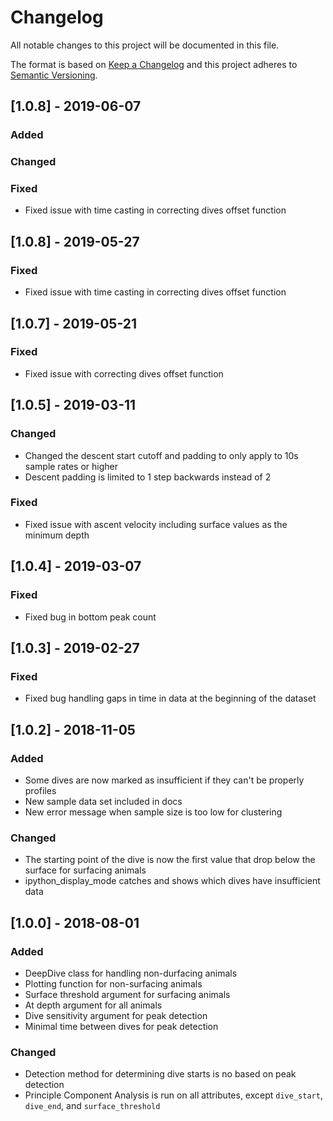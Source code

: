 # Changelog
All notable changes to this project will be documented in this file.

The format is based on [Keep a Changelog](http://keepachangelog.com/en/1.0.0/)
and this project adheres to [Semantic Versioning](http://semver.org/spec/v2.0.0.html).

## [1.0.8] - 2019-06-07
### Added

### Changed

### Fixed
- Fixed issue with time casting in correcting dives offset function

## [1.0.8] - 2019-05-27
### Fixed
- Fixed issue with time casting in correcting dives offset function

## [1.0.7] - 2019-05-21
### Fixed
- Fixed issue with correcting dives offset function

## [1.0.5] - 2019-03-11
### Changed
- Changed the descent start cutoff and padding to only apply to 10s sample rates or higher
- Descent padding is limited to 1 step backwards instead of 2

### Fixed
- Fixed issue with ascent velocity including surface values as the minimum depth

## [1.0.4] - 2019-03-07
### Fixed
- Fixed bug in bottom peak count

## [1.0.3] - 2019-02-27
### Fixed
- Fixed bug handling gaps in time in data at the beginning of the dataset

## [1.0.2] - 2018-11-05
### Added
- Some dives are now marked as insufficient if they can't be properly profiles
- New sample data set included in docs
- New error message when sample size is too low for clustering

### Changed
- The starting point of the dive is now the first value that drop below the surface for surfacing animals
- ipython_display_mode catches and shows which dives have insufficient data


## [1.0.0] - 2018-08-01
### Added
- DeepDive class for handling non-durfacing animals
- Plotting function for non-surfacing animals
- Surface threshold argument for surfacing animals
- At depth argument for all animals
- Dive sensitivity argument for peak detection
- Minimal time between dives for peak detection

### Changed
- Detection method for determining dive starts is no based on peak detection
- Principle Component Analysis is run on all attributes, except ``dive_start``, ``dive_end``, and ``surface_threshold``
